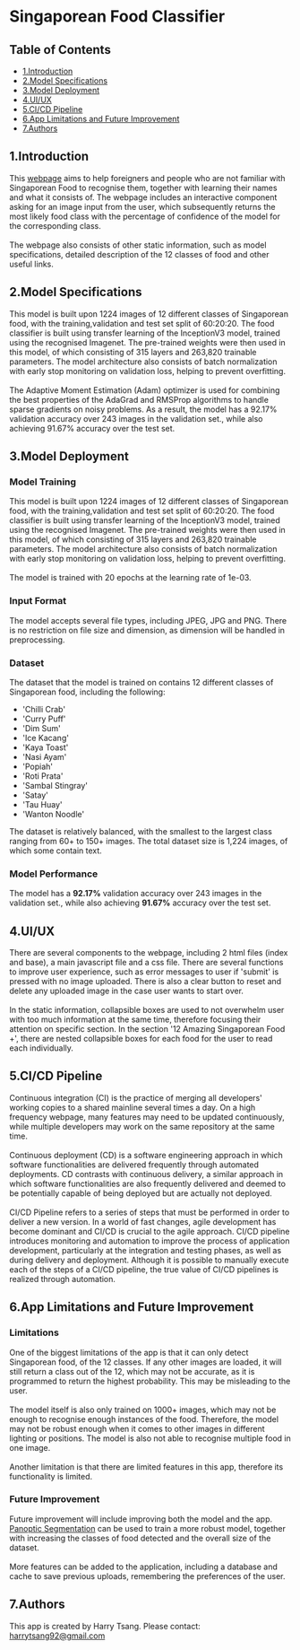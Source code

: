 
<h1>Singaporean Food Classifier</h1>

## Table of Contents

- [1.Introduction](#1.introduction)
- [2.Model Specifications](#2.model-specifications)
- [3.Model Deployment](#3.Model-Deployment)
- [4.UI/UX](#4.UI/UX)
- [5.CI/CD Pipeline](#5.CI/CD-Pipeline)
- [6.App Limitations and Future Improvement](#6.App-Limitations-and-Future-Improvement)
- [7.Authors](#7.Authors)

## 1.Introduction

This [webpage](http://harrytsang.aiap.okdapp.tekong.aisingapore.net/) aims to help foreigners and people who are not familiar with Singaporean Food to recognise them, together with learning their names and what it consists of. The webpage includes an interactive component asking for an image input from the user, which subsequently returns the most likely food class with the percentage of confidence of the model for the corresponding class. 
<br>
<br>
The webpage also consists of other static information, such as model specifications, detailed description of the 12 classes of food and other useful links.

## 2.Model Specifications

This model is built upon 1224 images of 12 different classes of Singaporean food, with the training,validation and test set split of 60:20:20.
The food classifier is built using transfer learning of the InceptionV3 model, trained using the recognised Imagenet. The pre-trained weights were then used in this model,
of which consisting of 315 layers and 263,820 trainable parameters. The model architecture also consists of batch normalization with early stop monitoring on validation loss, 
helping to prevent overfitting. 
<br>
<br>
The Adaptive Moment Estimation (Adam) optimizer is used for combining the best properties of the AdaGrad and RMSProp algorithms to handle sparse gradients on noisy problems. 
As a result, the model has  a 92.17% validation accuracy over 243 images in the validation set., while also achieving 91.67% accuracy over the test set.

## 3.Model Deployment

### Model Training

This model is built upon 1224 images of 12 different classes of Singaporean food, with the training,validation and test set split of 60:20:20.
The food classifier is built using transfer learning of the InceptionV3 model, trained using the recognised Imagenet. The pre-trained weights were then used in this model,
of which consisting of 315 layers and 263,820 trainable parameters. The model architecture also consists of batch normalization with early stop monitoring on validation loss, 
helping to prevent overfitting. 
<br>
<br>
The model is trained with 20 epochs at the learning rate of 1e-03.

### Input Format

The model accepts several file types, including JPEG, JPG and PNG. There is no restriction on file size and dimension, as dimension will be handled in preprocessing.

### Dataset

The dataset that the model is trained on contains 12 different classes of Singaporean food, including the following:

- 'Chilli Crab'
- 'Curry Puff'
- 'Dim Sum'
- 'Ice Kacang'
- 'Kaya Toast'
- 'Nasi Ayam'
- 'Popiah'
- 'Roti Prata'
- 'Sambal Stingray'
- 'Satay'
- 'Tau Huay'
- 'Wanton Noodle'

The dataset is relatively balanced, with the smallest to the largest class ranging from 60+ to 150+ images. The total dataset size is 1,224 images, of which some contain text.

### Model Performance

The model has  a <b>92.17%</b> validation accuracy over 243 images in the validation set., while also achieving <b>91.67%</b> accuracy over the test set.

## 4.UI/UX

There are several components to the webpage, including 2 html files (index and base), a main javascript file and a css file. There are several functions to improve user experience, such as error messages to user if 'submit' is pressed with no image uploaded. There is also a clear button to reset and delete any uploaded image in the case user wants to start over.
<br>
<br>
In the static information, collapsible boxes are used to not overwhelm user with too much information at the same time, therefore focusing their attention on specific section. In the section '12 Amazing Singaporean Food +', there are nested collapsible boxes for each food for the user to read each individually.

## 5.CI/CD Pipeline

Continuous integration (CI) is the practice of merging all developers' working copies to a shared mainline several times a day. On a high frequency webpage, many features may need to be updated continuously, while multiple developers may work on the same repository at the same time.
<br>
<br>
Continuous deployment (CD) is a software engineering approach in which software functionalities are delivered frequently through automated deployments. CD contrasts with continuous delivery, a similar approach in which software functionalities are also frequently delivered and deemed to be potentially capable of being deployed but are actually not deployed.
<br>
<br>
CI/CD Pipeline refers to a series of steps that must be performed in order to deliver a new version. In a world of fast changes, agile development has become dominant and CI/CD is crucial to the agile approach. CI/CD pipeline introduces monitoring and automation to improve the process of application development, particularly at the integration and testing phases, as well as during delivery and deployment. Although it is possible to manually execute each of the steps of a CI/CD pipeline, the true value of CI/CD pipelines is realized through automation.

## 6.App Limitations and Future Improvement

### Limitations

One of the biggest limitations of the app is that it can only detect Singaporean food, of the 12 classes. If any other images are loaded, it will still return a class out of the 12, which may not be accurate, as it is programmed to return the highest probability. This may be misleading to the user.
<br>
<br>
The model itself is also only trained on 1000+ images, which may not be enough to recognise enough instances of the food. Therefore, the model may not be robust enough when it comes to other images in different lighting or positions. The model is also not able to recognise multiple food in one image. 
<br>
<br>
Another limitation is that there are limited features in this app, therefore its functionality is limited.

### Future Improvement

Future improvement will include improving both the model and the app. [Panoptic Segmentation](https://github.com/topics/panoptic-segmentation) can be used to train a more robust model, together with increasing the classes of food detected and the overall size of the dataset.
<br>
<br>
More features can be added to the application, including a database and cache to save previous uploads, remembering the preferences of the user.

## 7.Authors

This app is created by Harry Tsang. Please contact: [harrytsang92@gmail.com](harrytsang92@gmail.com)